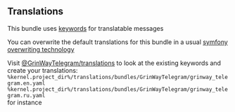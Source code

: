 Translations
------

This bundle uses
[keywords](https://symfony.com/doc/current/translation.html#using-real-or-keyword-messages)
for translatable messages

You can overwrite the default translations for this bundle in a usual
[symfony overwriting technology](https://symfony.com/doc/current/bundles/override.html#override-templates)

Visit
[@GrinWayTelegram/translations](https://github.com/GrinWay/telegram-bundle/tree/main/translations)
to look at the existing keywords
and create your translations:
<br>
`%kernel.project_dir%/translations/bundles/GrinWayTelegram/grinway_telegram.en.yaml`
`%kernel.project_dir%/translations/bundles/GrinWayTelegram/grinway_telegram.ru.yaml`
<br>
for instance
